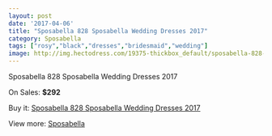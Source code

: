 ```yaml
---
layout: post
date: '2017-04-06'
title: "Sposabella 828 Sposabella Wedding Dresses 2017"
category: Sposabella
tags: ["rosy","black","dresses","bridesmaid","wedding"]
image: http://img.hectodress.com/19375-thickbox_default/sposabella-828-sposabella-wedding-dresses-2013.jpg
---
```

Sposabella 828 Sposabella Wedding Dresses 2017

On Sales: **$292**
<a href="https://www.hectodress.com/sposabella/9087-sposabella-828-sposabella-wedding-dresses-2013.html"><amp-img layout="responsive" width="600" height="600" src="//img.hectodress.com/19375-thickbox_default/sposabella-828-sposabella-wedding-dresses-2013.jpg" alt="Sposabella 828 Sposabella Wedding Dresses 2017 0" /></a>

Buy it: [Sposabella 828 Sposabella Wedding Dresses 2017](https://www.hectodress.com/sposabella/9087-sposabella-828-sposabella-wedding-dresses-2013.html "Sposabella 828 Sposabella Wedding Dresses 2017")

View more: [Sposabella](https://www.hectodress.com/152-sposabella "Sposabella")